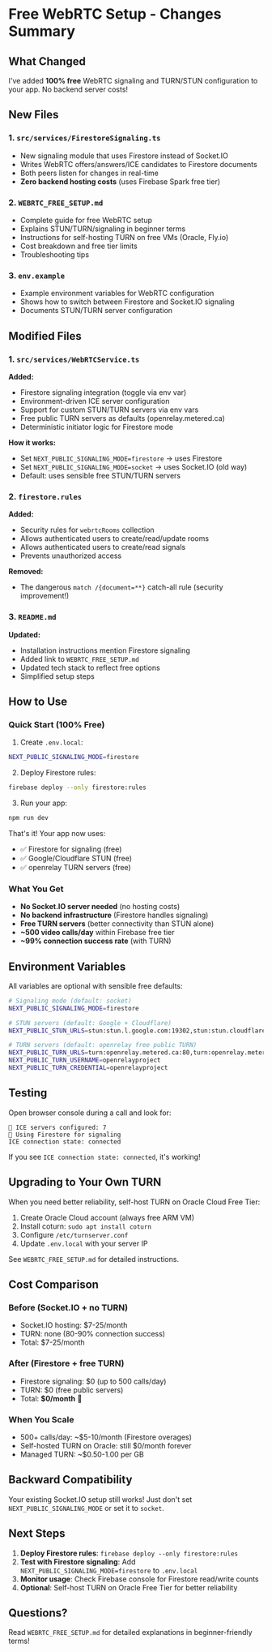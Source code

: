 # Free WebRTC Setup - Changes Summary

## What Changed

I've added **100% free** WebRTC signaling and TURN/STUN configuration to your app. No backend server costs!

## New Files

### 1. `src/services/FirestoreSignaling.ts`
- New signaling module that uses Firestore instead of Socket.IO
- Writes WebRTC offers/answers/ICE candidates to Firestore documents
- Both peers listen for changes in real-time
- **Zero backend hosting costs** (uses Firebase Spark free tier)

### 2. `WEBRTC_FREE_SETUP.md`
- Complete guide for free WebRTC setup
- Explains STUN/TURN/signaling in beginner terms
- Instructions for self-hosting TURN on free VMs (Oracle, Fly.io)
- Cost breakdown and free tier limits
- Troubleshooting tips

### 3. `env.example`
- Example environment variables for WebRTC configuration
- Shows how to switch between Firestore and Socket.IO signaling
- Documents STUN/TURN server configuration

## Modified Files

### 1. `src/services/WebRTCService.ts`
**Added:**
- Firestore signaling integration (toggle via env var)
- Environment-driven ICE server configuration
- Support for custom STUN/TURN servers via env vars
- Free public TURN servers as defaults (openrelay.metered.ca)
- Deterministic initiator logic for Firestore mode

**How it works:**
- Set `NEXT_PUBLIC_SIGNALING_MODE=firestore` → uses Firestore
- Set `NEXT_PUBLIC_SIGNALING_MODE=socket` → uses Socket.IO (old way)
- Default: uses sensible free STUN/TURN servers

### 2. `firestore.rules`
**Added:**
- Security rules for `webrtcRooms` collection
- Allows authenticated users to create/read/update rooms
- Allows authenticated users to create/read signals
- Prevents unauthorized access

**Removed:**
- The dangerous `match /{document=**}` catch-all rule (security improvement!)

### 3. `README.md`
**Updated:**
- Installation instructions mention Firestore signaling
- Added link to `WEBRTC_FREE_SETUP.md`
- Updated tech stack to reflect free options
- Simplified setup steps

## How to Use

### Quick Start (100% Free)

1. Create `.env.local`:
```bash
NEXT_PUBLIC_SIGNALING_MODE=firestore
```

2. Deploy Firestore rules:
```bash
firebase deploy --only firestore:rules
```

3. Run your app:
```bash
npm run dev
```

That's it! Your app now uses:
- ✅ Firestore for signaling (free)
- ✅ Google/Cloudflare STUN (free)
- ✅ openrelay TURN servers (free)

### What You Get

- **No Socket.IO server needed** (no hosting costs)
- **No backend infrastructure** (Firestore handles signaling)
- **Free TURN servers** (better connectivity than STUN alone)
- **~500 video calls/day** within Firebase free tier
- **~99% connection success rate** (with TURN)

## Environment Variables

All variables are optional with sensible free defaults:

```bash
# Signaling mode (default: socket)
NEXT_PUBLIC_SIGNALING_MODE=firestore

# STUN servers (default: Google + Cloudflare)
NEXT_PUBLIC_STUN_URLS=stun:stun.l.google.com:19302,stun:stun.cloudflare.com:3478

# TURN servers (default: openrelay free public TURN)
NEXT_PUBLIC_TURN_URLS=turn:openrelay.metered.ca:80,turn:openrelay.metered.ca:443
NEXT_PUBLIC_TURN_USERNAME=openrelayproject
NEXT_PUBLIC_TURN_CREDENTIAL=openrelayproject
```

## Testing

Open browser console during a call and look for:

```
🧊 ICE servers configured: 7
🔁 Using Firestore for signaling
ICE connection state: connected
```

If you see `ICE connection state: connected`, it's working!

## Upgrading to Your Own TURN

When you need better reliability, self-host TURN on Oracle Cloud Free Tier:

1. Create Oracle Cloud account (always free ARM VM)
2. Install coturn: `sudo apt install coturn`
3. Configure `/etc/turnserver.conf`
4. Update `.env.local` with your server IP

See `WEBRTC_FREE_SETUP.md` for detailed instructions.

## Cost Comparison

### Before (Socket.IO + no TURN)
- Socket.IO hosting: $7-25/month
- TURN: none (80-90% connection success)
- Total: $7-25/month

### After (Firestore + free TURN)
- Firestore signaling: $0 (up to 500 calls/day)
- TURN: $0 (free public servers)
- Total: **$0/month** 🎉

### When You Scale
- 500+ calls/day: ~$5-10/month (Firestore overages)
- Self-hosted TURN on Oracle: still $0/month forever
- Managed TURN: ~$0.50-1.00 per GB

## Backward Compatibility

Your existing Socket.IO setup still works! Just don't set `NEXT_PUBLIC_SIGNALING_MODE` or set it to `socket`.

## Next Steps

1. **Deploy Firestore rules**: `firebase deploy --only firestore:rules`
2. **Test with Firestore signaling**: Add `NEXT_PUBLIC_SIGNALING_MODE=firestore` to `.env.local`
3. **Monitor usage**: Check Firebase console for Firestore read/write counts
4. **Optional**: Self-host TURN on Oracle Free Tier for better reliability

## Questions?

Read `WEBRTC_FREE_SETUP.md` for detailed explanations in beginner-friendly terms!

